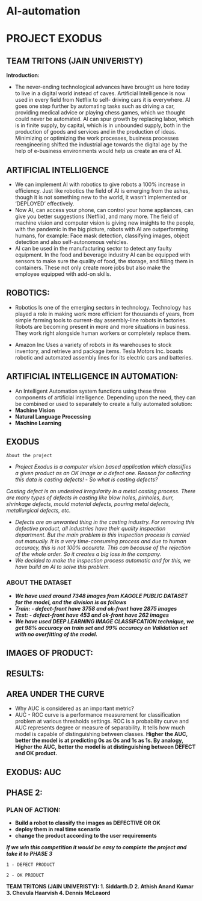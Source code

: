 # AI-automation

# PROJECT EXODUS

## TEAM TRITONS (JAIN UNIVERISTY)

**Introduction:**

- The never-ending technological advances have brought us here today to live in a digital
    world instead of caves. Artificial Intelligence is now used in every field from Netflix to self-
    driving cars it is everywhere. AI goes one step further by automating tasks such as driving a
    car, providing medical advice or playing chess games, which we thought could never be
    automated. AI can spur growth by replacing labor, which is in finite supply, by capital, which
    is in unbounded supply, both in the production of goods and services and in the production
    of ideas. Minimizing or optimizing the work processes, business processes reengineering
    shifted the industrial age towards the digital age by the help of e-business environments
    would help us create an era of AI.


## ARTIFICIAL INTELLIGENCE

- We can implement AI with robotics to give robots a 100% increase in efficiency. Just like
    robotics the field of AI is emerging from the ashes, though it is not something new to the
    world, it wasn’t implemented or ‘DEPLOYED’ effectively.
- Now AI, can access your phone, can control your home appliances, can give you better
    suggestions (Netflix), and many more. The field of machine vision and computer vision is
    giving new insights to the people, with the pandemic in the big picture, robots with AI are
    outperforming humans, for example: Face mask detection, classifying images, object
    detection and also self-autonomous vehicles.
- AI can be used in the manufacturing sector to detect any faulty equipment. In the food and
    beverage industry AI can be equipped with sensors to make sure the quality of food, the
    storage, and filling them in containers. These not only create more jobs but also make the
    employee equipped with add-on skills.

## ROBOTICS:

- Robotics Is one of the emerging sectors in technology. Technology has played a role in
    making work more efficient for thousands of years, from simple farming tools to current-day
    assembly-line robots in factories. Robots are becoming present in more and more situations
    in business. They work right alongside human workers or completely replace them.


- Amazon Inc Uses a variety of robots in its warehouses to stock inventory, and retrieve and
    package items. Tesla Motors Inc. boasts robotic and automated assembly lines for its electric
    cars and batteries.

## ARTIFICIAL INTELLIGENCE IN AUTOMATION:

- An Intelligent Automation system functions using these three components of artificial
    intelligence. Depending upon the need, they can be combined or used to separately to
    create a fully automated solution:
- **Machine Vision**
- **Natural Language Processing**
- **Machine Learning**

## EXODUS

```
About the project
```
- _Project Exodus is a computer vision based application which classifies a given product as an_
    _OK image or a defect one. Reason for collecting this data is casting defects!_
       - _So what is casting defects?_

_Casting defect is an undesired irregularity in a metal casting process. There are many types of defects
in casting like blow holes, pinholes, burr, shrinkage defects, mould material defects, pouring metal
defects, metallurgical defects, etc._


- _Defects are an unwanted thing in the casting industry. For removing this defective product,_
    _all industries have their quality inspection department. But the main problem is this
inspection process is carried out manually. It is a very time-consuming process and due to
human accuracy, this is not 100% accurate. This can because of the rejection of the whole
order. So it creates a big loss in the company._
- _We decided to make the inspection process automatic and for this, we have build an AI to
solve this problem._

### ABOUT THE DATASET

- **_We have used around 7348 images from KAGGLE PUBLIC DATASET for the model, and the_**
    **_division is as follows_**
- **_Train: - defect-front have 3758 and ok-front have 2875 images_**
- **_Test: - defect-front have 453 and ok-front have 262 images_**
- **_We have used DEEP LEARNING IMAGE CLASSIFCATION technique, we get 98% accuracy on_**
    **_train set and 99% accuracy on Validation set with no overfitting of the model._**


## IMAGES OF PRODUCT:

## RESULTS:


## AREA UNDER THE CURVE

- Why AUC is considered as an important metric?
- AUC - ROC curve is a performance measurement for classification problem at various
    thresholds settings. ROC is a probability curve and AUC represents degree or measure of
    separability. It tells how much model is capable of distinguishing between classes. **Higher**
    **the AUC, better the model is at predicting 0s as 0s and 1s as 1s. By analogy, Higher the AUC,**
    **better the model is at distinguishing between DEFECT and OK product.**

## EXODUS: AUC


## PHASE 2:

### PLAN OF ACTION:

- **Build a robot to classify the images as DEFECTIVE OR OK**
- **deploy them in real time scenario**
- **change the product according to the user requirements**

**_If we win this competition it would be easy to complete the project and take it to PHASE 3_**

```
1 - DEFECT PRODUCT
```

```
2 - OK PRODUCT
```
**TEAM TRITONS (JAIN UNIVERISTY): 1. Siddarth.D 2. Athish Anand Kumar 3. Chevula Haarvish 4.
Dennis McLeaord**


